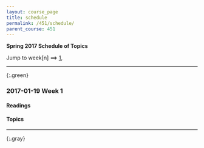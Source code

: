 ```yaml
---
layout: course_page
title: schedule
permalink: /451/schedule/
parent_course: 451
---
```


**Spring 2017 Schedule of Topics**

Jump to week[n] ==> [1](#week-1), 

---

{:.green}
### 2017-01-19 Week 1 

#### Readings

#### Topics

---

{:.gray}

